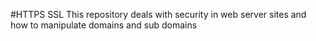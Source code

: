 #HTTPS SSL
This repository deals with security in web server sites and how to manipulate domains and sub domains
